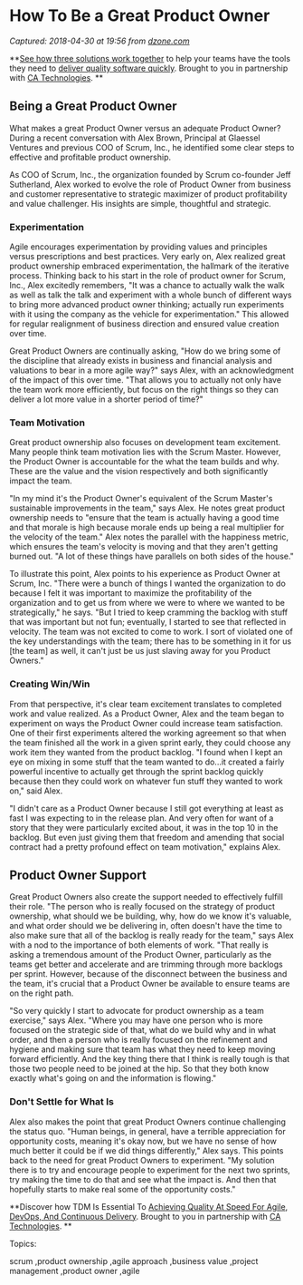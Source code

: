 # How To Be a Great Product Owner

_Captured: 2018-04-30 at 19:56 from [dzone.com](https://dzone.com/articles/how-to-be-a-great-product-owner?edition=377196&utm_source=Daily%20Digest&utm_medium=email&utm_campaign=Daily%20Digest%202018-04-30)_

**[See how three solutions work together](https://dzone.com/go?i=204124&u=https%3A%2F%2Fad.doubleclick.net%2Fddm%2Ftrackclk%2FN6040.130331DZONE%2FB11226848.150413346%3Bdc_trk_aid%3D321098505%3Bdc_trk_cid%3D81553809%3Bdc_lat%3D%3Bdc_rdid%3D%3Btag_for_child_directed_treatment%3D) to help your teams have the tools they need to [deliver quality software quickly](https://dzone.com/go?i=204124&u=https%3A%2F%2Fad.doubleclick.net%2Fddm%2Ftrackclk%2FN6040.130331DZONE%2FB11226848.150123399%3Bdc_trk_aid%3D321096583%3Bdc_trk_cid%3D81552442%3Bdc_lat%3D%3Bdc_rdid%3D%3Btag_for_child_directed_treatment%3D). Brought to you in partnership with [CA Technologies](https://dzone.com/go?i=204124&u=https%3A%2F%2Fad.doubleclick.net%2Fddm%2Ftrackclk%2FN6040.130331DZONE%2FB11226848.150413346%3Bdc_trk_aid%3D321098505%3Bdc_trk_cid%3D81553809%3Bdc_lat%3D%3Bdc_rdid%3D%3Btag_for_child_directed_treatment%3D). **

## **Being a Great Product Owner**

What makes a great Product Owner versus an adequate Product Owner? During a recent conversation with Alex Brown, Principal at Glaessel Ventures and previous COO of Scrum, Inc., he identified some clear steps to effective and profitable product ownership.

As COO of Scrum, Inc., the organization founded by Scrum co-founder Jeff Sutherland, Alex worked to evolve the role of Product Owner from business and customer representative to strategic maximizer of product profitability and value challenger. His insights are simple, thoughtful and strategic.

### **Experimentation**

Agile encourages experimentation by providing values and principles versus prescriptions and best practices. Very early on, Alex realized great product ownership embraced experimentation, the hallmark of the iterative process. Thinking back to his start in the role of product owner for Scrum, Inc., Alex excitedly remembers, "It was a chance to actually walk the walk as well as talk the talk and experiment with a whole bunch of different ways to bring more advanced product owner thinking; actually run experiments with it using the company as the vehicle for experimentation." This allowed for regular realignment of business direction and ensured value creation over time.

Great Product Owners are continually asking, "How do we bring some of the discipline that already exists in business and financial analysis and valuations to bear in a more agile way?" says Alex, with an acknowledgment of the impact of this over time. "That allows you to actually not only have the team work more efficiently, but focus on the right things so they can deliver a lot more value in a shorter period of time?"

### **Team Motivation**

Great product ownership also focuses on development team excitement. Many people think team motivation lies with the Scrum Master. However, the Product Owner is accountable for the what the team builds and why. These are the value and the vision respectively and both significantly impact the team.

"In my mind it's the Product Owner's equivalent of the Scrum Master's sustainable improvements in the team," says Alex. He notes great product ownership needs to "ensure that the team is actually having a good time and that morale is high because morale ends up being a real multiplier for the velocity of the team." Alex notes the parallel with the happiness metric, which ensures the team's velocity is moving and that they aren't getting burned out. "A lot of these things have parallels on both sides of the house."

To illustrate this point, Alex points to his experience as Product Owner at Scrum, Inc. "There were a bunch of things I wanted the organization to do because I felt it was important to maximize the profitability of the organization and to get us from where we were to where we wanted to be strategically," he says. "But I tried to keep cramming the backlog with stuff that was important but not fun; eventually, I started to see that reflected in velocity. The team was not excited to come to work. I sort of violated one of the key understandings with the team; there has to be something in it for us [the team] as well, it can't just be us just slaving away for you Product Owners."

### **Creating Win/Win**

From that perspective, it's clear team excitement translates to completed work and value realized. As a Product Owner, Alex and the team began to experiment on ways the Product Owner could increase team satisfaction. One of their first experiments altered the working agreement so that when the team finished all the work in a given sprint early, they could choose any work item they wanted from the product backlog. "I found when I kept an eye on mixing in some stuff that the team wanted to do...it created a fairly powerful incentive to actually get through the sprint backlog quickly because then they could work on whatever fun stuff they wanted to work on," said Alex.

"I didn't care as a Product Owner because I still got everything at least as fast I was expecting to in the release plan. And very often for want of a story that they were particularly excited about, it was in the top 10 in the backlog. But even just giving them that freedom and amending that social contract had a pretty profound effect on team motivation," explains Alex.

## **Product Owner Support**

Great Product Owners also create the support needed to effectively fulfill their role. "The person who is really focused on the strategy of product ownership, what should we be building, why, how do we know it's valuable, and what order should we be delivering in, often doesn't have the time to also make sure that all of the backlog is really ready for the team," says Alex with a nod to the importance of both elements of work. "That really is asking a tremendous amount of the Product Owner, particularly as the teams get better and accelerate and are trimming through more backlogs per sprint. However, because of the disconnect between the business and the team, it's crucial that a Product Owner be available to ensure teams are on the right path.

"So very quickly I start to advocate for product ownership as a team exercise," says Alex. "Where you may have one person who is more focused on the strategic side of that, what do we build why and in what order, and then a person who is really focused on the refinement and hygiene and making sure that team has what they need to keep moving forward efficiently. And the key thing there that I think is really tough is that those two people need to be joined at the hip. So that they both know exactly what's going on and the information is flowing."

### **Don't Settle for What Is**

Alex also makes the point that great Product Owners continue challenging the status quo. "Human beings, in general, have a terrible appreciation for opportunity costs, meaning it's okay now, but we have no sense of how much better it could be if we did things differently," Alex says. This points back to the need for great Product Owners to experiment. "My solution there is to try and encourage people to experiment for the next two sprints, try making the time to do that and see what the impact is. And then that hopefully starts to make real some of the opportunity costs."

**Discover how TDM Is Essential To [Achieving Quality At Speed For Agile, DevOps, And Continuous Delivery](https://dzone.com/go?i=204125&u=https%3A%2F%2Fad.doubleclick.net%2Fddm%2Ftrackclk%2FN6040.130331DZONE%2FB11226848.150413345%3Bdc_trk_aid%3D321095198%3Bdc_trk_cid%3D81552443%3Bdc_lat%3D%3Bdc_rdid%3D%3Btag_for_child_directed_treatment%3D). Brought to you in partnership with [CA Technologies](https://dzone.com/go?i=204125&u=https%3A%2F%2Fad.doubleclick.net%2Fddm%2Ftrackclk%2FN6040.130331DZONE%2FB11226848.150413345%3Bdc_trk_aid%3D321095198%3Bdc_trk_cid%3D81552443%3Bdc_lat%3D%3Bdc_rdid%3D%3Btag_for_child_directed_treatment%3D). **

Topics:

scrum ,product ownership ,agile approach ,business value ,project management ,product owner ,agile
